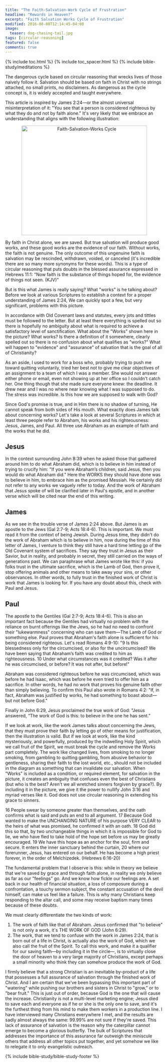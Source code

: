 ```yaml
---
title: "The Faith-Salvation-Work Cycle of Frustration"
headline: "Rewards in Heaven?"
excerpt: "Faith Salvation Works Cycle of Frustration"
modified: 2016-08-08T12:14:45-04:00
image: 
  teaser: dog-chasing-tail.jpg
tags: [circular-reasoning]
featured: false
comments: true
---
```


{% include toc.html %}
{% include toc_spacer.html %}
{% include bible-study/meditations %}

The dangerous cycle based on circular reasoning that wrecks lives of those naively follow it. Salvation should be based on faith in Christ with no strings attached, no small prints, no disclaimers. As dangerous as the cycle concept is, it is widely accepted and taught everywhere.

This article is inspired by James 2:24—or the almost universal misinterpretation of it: "You see that a person is considered righteous by what they do and not by faith alone." It's very likely that we embrace an understanding that aligns with the following illustration:

<p style="text-align: center;"><img style="width: 400px; height: 349px;" src="{{ site.url }}/assets/images/Faith-Salvation-Works circle.png" alt="Faith-Salvation-Works Cycle" /></p>

By faith in Christ alone, we are saved. But true salvation will produce good works, and these good works are the evidence of our faith. Without works, the faith is not genuine. The only outcome of this ungenuine faith is salvation may be rescinded, withdrawn, voided, or canceled (it's incredible there are so many more synonyms for these words). This is a type of circular reasoning that puts doubts in the blessed assurance expressed in Hebrews 11:1: "Now faith is the substance of things hoped for, the evidence of things not seen. (KJV)"

But is this what James is really saying? What "works" is he talking about? Before we look at various Scriptures to establish a context for a proper understanding of James 2:24, We can quickly spot a few, but very significant, problems with this picture.

In accordance with Old Covenant laws and statutes, every jots and tittles must be followed to the letter. But at least there everything is spelled out so there is hopefully no ambiguity about what is required to achieve a satisfactory level of sanctification. What about the "Works" shown here in the picture? What works? Is there a definition of it somewhere, clearly spelled out so there is no confusion about what qualifies as "works?" What will happen to "evidence" and "assurance" of salvation that is the goal of all of Christianity?

As an aside, I used to work for a boss who, probably trying to push me toward quitting voluntarily, tried her best not to give me clear objectives of an assignment to a team of which I was a member. She would not answer either phone or email, even not showing up at her office so I couldn't catch her. One thing though that she made sure everyone knew: the deadline. It drew near and I was no where near knowing what I was supposed to do. The stress was incredible. Is this how we are supposed to walk with God?

Since God's promise is true, and in Him there is no shadow of turning, He cannot speak from both sides of His mouth. What exactly does James talk about concerning works? Let's take a look at several Scriptures in which at least three people refer to Abraham, his works and his righteousness: Jesus, James, and Paul. All three use Abraham as an example of faith and the works that he did.

## Jesus

In the context surrounding John 8:39 when he asked those that gathered around him to do what Abraham did, which is to believe in him instead of trying to crucify him: "If you were Abraham’s children, said Jesus, then you would do what Abraham did." Here the WORKS they should have done was to believe in him, to embrace him as the promised Messiah. He certainly did not refer to any works we vaguely refer to today. And the work of Abraham that Jesus spoke of will be clarified later in Paul's epistle, and in another verse which will be cited near the end of this writing.

## James
As we see in the trouble verse of James 2:24 above. But James is an apostle to the Jews (Gal 2:7-9; Acts 18:4-6). This is important. We must read it from the context of being Jewish. During Jesus time, they didn't do the work of Abraham which is to believe in him, now during the time of this letter of James, I venture to think they still have a hard time letting go of the Old Covenant system of sacrifices. They say they trust in Jesus as their Savior, but in reality, and probably in secret, they still carried on the ways of generations past. We can paraphrase what James wrote like this: if you folks trust in the ultimate sacrifice, which is the Lamb of God, then prove it, stop offering animals and other means to take away your sins, or other observances. In other words, to fully trust in the finished work of Christ is work that James is looking for. If you have any doubt about this, check with Paul and Jesus.

## Paul

The apostle to the Gentiles (Gal 2:7-9; Acts 18:4-6). This is also an important fact because the Gentiles had virtually no problem with the reliance on burnt offerings like the Jews, so he had no need to confront their "lukewarmness" concerning who can save them—The Lamb of God or something else. Paul proves that Abraham's faith alone is sufficient for his being considered righteous. Let's read Romans 4:9-10: "9 Is this blessedness only for the circumcised, or also for the uncircumcised? We have been saying that Abraham’s faith was credited to him as righteousness. 10 Under what circumstances was it credited? Was it after he was circumcised, or before? It was not after, but before!"

Abraham was considered righteous before he was circumcised, which was before he had Isaac, which was before he even tried to offer him as a sacrifice. In other words, he had no work that proves his genuine faith other than simply believing. To confirm this Paul also wrote in Romans 4:2: "If, in fact, Abraham was justified by works, he had something to boast about—but not before God."

Finally in John 6:29, Jesus proclaimed the true work of God: "Jesus answered, “The work of God is this: to believe in the one he has sent.”

If we look at work, like the work James talks about concerning the Jews, that they must prove their faith by letting go of other means for justification, then the illustration is valid. But if we look at work, like the kind mysteriously, and powerfully, produced by the indwelling Holy Spirit, which we call fruit of the Spirit, we must break the cycle and remove the Works part completely. The work like changed lives, from smoking to no longer smoking, from gambling to quitting gambling, from abusive behavior to gentleness, sharing their faith to the lost world, etc., should not be included in the diagram as something that can invalidate our salvation. When "Works" is included as a condition, or required element, for salvation in the picture, it creates an ambiguity that confuses even the best of Christians (but who is the best? Aren't we all wretched sinners forgiven by grace?). By including it in the picture, we give it the power to nullify John 3:16 and myriad verses like it. God does not use circular reasoning in extending his grace to sinners.

16 People swear by someone greater than themselves, and the oath confirms what is said and puts an end to all argument. 17 Because God wanted to make the UNCHANGING NATURE of his purpose VERY CLEAR to the heirs of what was promised, he confirmed it with an oath. 18 God did this so that, by two unchangeable things in which it is impossible for God to lie, we who have fled to take hold of the hope set before us may be greatly encouraged. 19 We have this hope as an anchor for the soul, firm and secure. It enters the inner sanctuary behind the curtain, 20 where our forerunner, Jesus, has entered on our behalf. He has become a high priest forever, in the order of Melchizedek. (Hebrews 6:16-20)

The fundamental problem that I observe is this: while in theory we believe that we're saved by grace and through faith alone, in reality we only believe as far as our "feelings" go. And we know how fickle our feelings are. A set back in our health of financial situation,  a loss of composure during a confrontation, a touchy sermon subject, the constant accusation of the devil himself, can make us feel like a failure. This is why many Christians keep responding to the altar call, and some may receive baptism many times because of these doubts.

We must clearly differentiate the two kinds of work:

1. The work of faith like that of Abraham. Jesus confirmed that "to believe" is not only a work, it's THE WORK OF GOD (John 6:29).
2. The work, that we tend to confuse with the work in James 2:24, that is born out of a life in Christ, is actually also the work of God, which we also call the fruit of the Spirit. To call this work, and make it a qualifier for our saving faith—by including it in the circle—, is to virtually close the door of heaven to a very large majority of Christians, except perhaps a small minority who think they can somehow produce the work of God.

I firmly believe that a strong Christian is an inevitable by-product of a life that possesses a full assurance of salvation through the finished work of Christ. And I am certain that we've been bypassing this important part of "watering" while pushing our brothers and sisters in Christ to "grow," or to "bear fruit." This is just out of order, because God is the one that will cause the increase. Christianity is not a multi-level marketing engine; Jesus died to save each and everyone as if he or she is the only one to save, and it's the furthest thing from his mind to make them workers in a production line. I have interviewed many Christians everywhere I met, and the results are sadly almost always the same: 99.99% are not sure if they're saved. This lack of assurance of salvation is the reason why the caterpillar cannot emerge to become a glorious butterfly. The bulk of Scriptures that addresses the importance of this assurance far outweigh the miniscule others that address all other topics put together, and yet somehow we like to relegate it to only evangelistic outreach.

{% include bible-study/bible-study-footer %}

